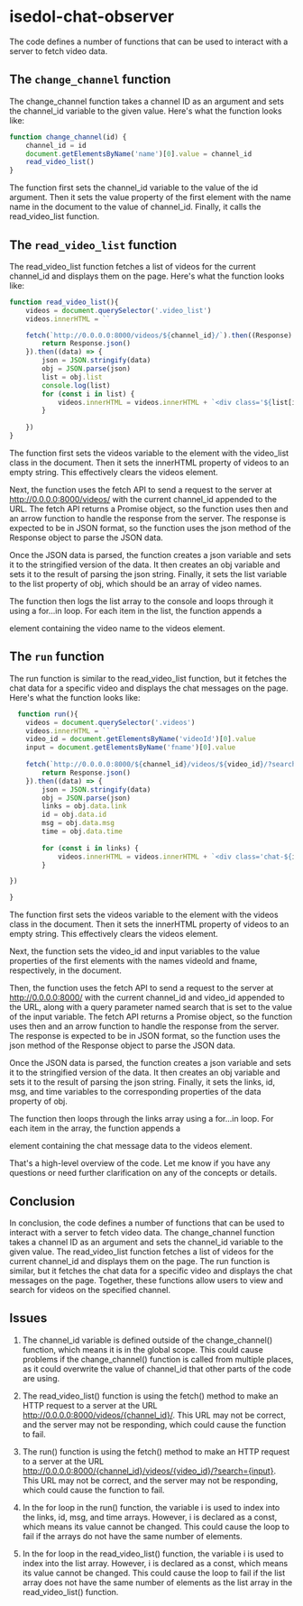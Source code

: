 # isedol-chat-observer

The code defines a number of functions that can be used to interact with a server to fetch video data.

## The `change_channel` function
The change_channel function takes a channel ID as an argument and sets the channel_id variable to the given value. Here's what the function looks like:

```javascript
function change_channel(id) {
    channel_id = id
    document.getElementsByName('name')[0].value = channel_id
    read_video_list()
}
```
The function first sets the channel_id variable to the value of the id argument. Then it sets the value property of the first element with the name name in the document to the value of channel_id. Finally, it calls the read_video_list function.

## The `read_video_list` function
The read_video_list function fetches a list of videos for the current channel_id and displays them on the page. Here's what the function looks like:
```javascript
function read_video_list(){
    videos = document.querySelector('.video_list')
    videos.innerHTML = ``

    fetch(`http://0.0.0.0:8000/videos/${channel_id}/`).then((Response) => {
        return Response.json()
    }).then((data) => {
        json = JSON.stringify(data)
        obj = JSON.parse(json)
        list = obj.list
        console.log(list)
        for (const i in list) {
            videos.innerHTML = videos.innerHTML + `<div class='${list[i]}'><a>${list[i]}</a></div><p>`
        }
        
    })
}
```
The function first sets the videos variable to the element with the video_list class in the document. Then it sets the innerHTML property of videos to an empty string. This effectively clears the videos element.

Next, the function uses the fetch API to send a request to the server at http://0.0.0.0:8000/videos/ with the current channel_id appended to the URL. The fetch API returns a Promise object, so the function uses then and an arrow function to handle the response from the server. The response is expected to be in JSON format, so the function uses the json method of the Response object to parse the JSON data.

Once the JSON data is parsed, the function creates a json variable and sets it to the stringified version of the data. It then creates an obj variable and sets it to the result of parsing the json string. Finally, it sets the list variable to the list property of obj, which should be an array of video names.

The function then logs the list array to the console and loops through it using a for...in loop. For each item in the list, the function appends a <div> element containing the video name to the videos element.
  
## The `run` function
The run function is similar to the read_video_list function, but it fetches the chat data for a specific video and displays the chat messages on the page. Here's what the function looks like:
  
```javascript
  function run(){
    videos = document.querySelector('.videos')
    videos.innerHTML = ``   
    video_id = document.getElementsByName('videoId')[0].value
    input = document.getElementsByName('fname')[0].value
    
    fetch(`http://0.0.0.0:8000/${channel_id}/videos/${video_id}/?search=${input}`).then((Response) => {
        return Response.json()
    }).then((data) => {
        json = JSON.stringify(data)
        obj = JSON.parse(json)
        links = obj.data.link
        id = obj.data.id
        msg = obj.data.msg
        time = obj.data.time
        
        for (const i in links) {
            videos.innerHTML = videos.innerHTML + `<div class='chat-${i}'><a href= ${links[i]}>${time[i]} < ${id[i]} > : ${msg[i]}</a></div><p>`
        }

})

}
```
The function first sets the videos variable to the element with the videos class in the document. Then it sets the innerHTML property of videos to an empty string. This effectively clears the videos element.

Next, the function sets the video_id and input variables to the value properties of the first elements with the names videoId and fname, respectively, in the document.

Then, the function uses the fetch API to send a request to the server at http://0.0.0.0:8000/ with the current channel_id and video_id appended to the URL, along with a query parameter named search that is set to the value of the input variable. The fetch API returns a Promise object, so the function uses then and an arrow function to handle the response from the server. The response is expected to be in JSON format, so the function uses the json method of the Response object to parse the JSON data.

Once the JSON data is parsed, the function creates a json variable and sets it to the stringified version of the data. It then creates an obj variable and sets it to the result of parsing the json string. Finally, it sets the links, id, msg, and time variables to the corresponding properties of the data property of obj.

The function then loops through the links array using a for...in loop. For each item in the array, the function appends a <div> element containing the chat message data to the videos element.

That's a high-level overview of the code. Let me know if you have any questions or need further clarification on any of the concepts or details.

## Conclusion
In conclusion, the code defines a number of functions that can be used to interact with a server to fetch video data. The change_channel function takes a channel ID as an argument and sets the channel_id variable to the given value. The read_video_list function fetches a list of videos for the current channel_id and displays them on the page. The run function is similar, but it fetches the chat data for a specific video and displays the chat messages on the page. Together, these functions allow users to view and search for videos on the specified channel.

## Issues
1. The channel_id variable is defined outside of the change_channel() function, which means it is in the global scope. This could cause problems if the change_channel() function is called from multiple places, as it could overwrite the value of channel_id that other parts of the code are using.

2. The read_video_list() function is using the fetch() method to make an HTTP request to a server at the URL http://0.0.0.0:8000/videos/{channel_id}/. This URL may not be correct, and the server may not be responding, which could cause the function to fail.

3. The run() function is using the fetch() method to make an HTTP request to a server at the URL http://0.0.0.0:8000/{channel_id}/videos/{video_id}/?search={input}. This URL may not be correct, and the server may not be responding, which could cause the function to fail.

4. In the for loop in the run() function, the variable i is used to index into the links, id, msg, and time arrays. However, i is declared as a const, which means its value cannot be changed. This could cause the loop to fail if the arrays do not have the same number of elements.

5. In the for loop in the read_video_list() function, the variable i is used to index into the list array. However, i is declared as a const, which means its value cannot be changed. This could cause the loop to fail if the list array does not have the same number of elements as the list array in the read_video_list() function.
